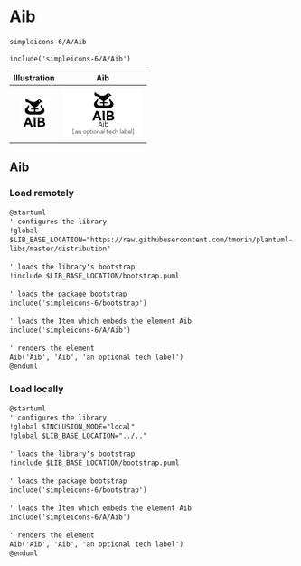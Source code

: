 # Aib


```text
simpleicons-6/A/Aib
```

```text
include('simpleicons-6/A/Aib')
```



| Illustration | Aib |
| :---: | :---: |
| ![illustration for Illustration](../../simpleicons-6/A/Aib.png) | ![illustration for Aib](../../simpleicons-6/A/Aib.Local.png) |




## Aib

### Load remotely
```plantuml
@startuml
' configures the library
!global $LIB_BASE_LOCATION="https://raw.githubusercontent.com/tmorin/plantuml-libs/master/distribution"

' loads the library's bootstrap
!include $LIB_BASE_LOCATION/bootstrap.puml

' loads the package bootstrap
include('simpleicons-6/bootstrap')

' loads the Item which embeds the element Aib
include('simpleicons-6/A/Aib')

' renders the element
Aib('Aib', 'Aib', 'an optional tech label')
@enduml
```

### Load locally
```plantuml
@startuml
' configures the library
!global $INCLUSION_MODE="local"
!global $LIB_BASE_LOCATION="../.."

' loads the library's bootstrap
!include $LIB_BASE_LOCATION/bootstrap.puml

' loads the package bootstrap
include('simpleicons-6/bootstrap')

' loads the Item which embeds the element Aib
include('simpleicons-6/A/Aib')

' renders the element
Aib('Aib', 'Aib', 'an optional tech label')
@enduml
```

